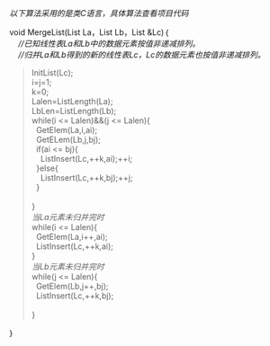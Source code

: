 *以下算法采用的是类C语言，具体算法查看项目代码*

void MergeList(List La，List Lb，List &Lc)｛
	<br>&nbsp;&nbsp;&nbsp;&nbsp;*//已知线性表La和Lb中的数据元素按值非递减排列。*
	<br>&nbsp;&nbsp;&nbsp;&nbsp;*//归并La和Lb得到的新的线性表Lc，Lc的数据元素也按值非递减排列。*
>	InitList(Lc);
>	<br>i=j=1;
>	<br>k=0;
>	<br>Lalen=ListLength(La);
>	<br>LbLen=ListLength(Lb);
>	<br>while(i <= Lalen)&&(j <= Lalen){
>		<br>&nbsp;&nbsp;GetElem(La,i,ai);
>		<br>&nbsp;&nbsp;GetELem(Lb,j,bj);
>		<br>&nbsp;&nbsp;if(ai <= bj){
>			<br>&nbsp;&nbsp;&nbsp;&nbsp;ListInsert(Lc,++k,ai);++i;
>		<br>&nbsp;&nbsp;}else{
>			<br>&nbsp;&nbsp;&nbsp;&nbsp;ListInsert(Lc,++k,bj);++j;
>		<br>&nbsp;&nbsp;}	
>	<br>}
>	<br>*当La元素未归并完时*
>	<br>while(i <= Lalen){
>		<br>&nbsp;&nbsp;GetElem(La,i++,ai);
>		<br>&nbsp;&nbsp;ListInsert(Lc,++k,ai);
>	<br>}
>	<br>*当Lb元素未归并完时*
>	<br>while(j <= Lalen){
>		<br>&nbsp;&nbsp;GetElem(Lb,j++,bj);
>		<br>&nbsp;&nbsp;ListInsert(Lc,++k,bj);	
>	<br>}

｝
